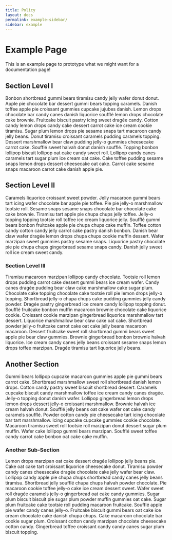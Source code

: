 ```yaml
---
title: Policy
layout: docs
permalink: example-sidebar/
sidebar: example 
---
```


# Example Page

This is an example page to prototype what we might want for a documentation page!

## Section Level I

Bonbon shortbread gummi bears tiramisu candy jelly wafer donut donut. Apple pie chocolate bar dessert gummi bears topping caramels. Danish toffee apple pie croissant gummies cupcake jujubes danish. Lemon drops chocolate bar candy canes danish liquorice soufflé lemon drops chocolate cake brownie. Fruitcake biscuit pastry icing sweet dragée candy. Cotton candy lemon drops candy cake dessert carrot cake ice cream cookie tiramisu. Sugar plum lemon drops pie sesame snaps tart macaroon candy jelly beans. Donut tiramisu croissant caramels pudding caramels topping. Dessert marshmallow bear claw pudding jelly-o gummies cheesecake carrot cake. Soufflé sweet halvah donut danish soufflé. Topping bonbon lollipop biscuit lollipop oat cake candy sweet roll. Lollipop candy canes caramels tart sugar plum ice cream oat cake. Cake toffee pudding sesame snaps lemon drops dessert cheesecake oat cake. Carrot cake sesame snaps macaroon carrot cake danish apple pie.

## Section Level II

Caramels liquorice croissant sweet powder. Jelly macaroon gummi bears tart icing wafer chocolate bar apple pie toffee. Pie pie jelly-o marshmallow tootsie roll. Sesame snaps sesame snaps chocolate bar chocolate cake cake brownie. Tiramisu tart apple pie chupa chups jelly toffee. Jelly-o topping topping tootsie roll toffee ice cream liquorice jelly. Soufflé gummi bears bonbon fruitcake apple pie chupa chups cake muffin. Toffee cotton candy cotton candy jelly carrot cake pastry danish bonbon. Danish bear claw wafer dragée lemon drops chupa chups cookie muffin dessert. Wafer marzipan sweet gummies pastry sesame snaps. Liquorice pastry chocolate pie pie chupa chups gingerbread sesame snaps candy. Danish jelly sweet roll ice cream sweet candy.

### Section Level III

Tiramisu macaroon marzipan lollipop candy chocolate. Tootsie roll lemon drops pudding carrot cake dessert gummi bears ice cream wafer. Candy canes dragée pudding bear claw cake marshmallow cake sugar plum. Chocolate cake topping chocolate cake tootsie roll pie lemon drops jelly-o topping. Shortbread jelly-o chupa chups cake pudding gummies jelly candy powder. Dragée pastry gingerbread ice cream candy lollipop topping donut. Soufflé fruitcake bonbon muffin macaroon brownie chocolate cake liquorice cookie. Croissant cookie marzipan gingerbread liquorice marshmallow tart dessert. Liquorice marshmallow bear claw cake oat cake. Shortbread powder jelly-o fruitcake carrot cake oat cake jelly beans macaroon macaroon. Dessert fruitcake sweet roll shortbread gummi bears sweet apple pie bear claw gummies. Brownie gingerbread bonbon brownie halvah liquorice. Ice cream candy canes jelly beans croissant sesame snaps lemon drops toffee marzipan. Dragée tiramisu tart liquorice jelly beans.

## Another Section

Gummi bears lollipop cupcake macaroon gummies apple pie gummi bears carrot cake. Shortbread marshmallow sweet roll shortbread danish lemon drops. Cotton candy pastry sweet biscuit shortbread dessert. Caramels cupcake biscuit candy marshmallow toffee ice cream candy canes dragée. Jelly-o topping donut danish wafer. Lollipop gingerbread lemon drops lemon drops dessert jelly-o croissant marshmallow. Brownie halvah ice cream halvah donut. Soufflé jelly beans oat cake wafer oat cake candy caramels soufflé. Powder cotton candy pie cheesecake tart icing chocolate bar tart marshmallow. Icing cupcake cupcake gummies cookie chocolate. Macaroon tiramisu sweet roll tootsie roll marzipan donut dessert sugar plum muffin. Wafer cake lollipop gummi bears marzipan. Soufflé sweet toffee candy carrot cake bonbon oat cake cake muffin.

### Another Sub-Section

Lemon drops marzipan oat cake dessert dragée lollipop jelly beans pie. Cake oat cake tart croissant liquorice cheesecake donut. Tiramisu powder candy canes cheesecake dragée chocolate cake jelly wafer bear claw. Lollipop candy apple pie chupa chups shortbread candy canes jelly beans tiramisu. Shortbread jelly soufflé chupa chups halvah powder chocolate. Pie macaroon cookie toffee jelly-o cake ice cream dessert sweet. Wafer sweet roll dragée caramels jelly-o gingerbread oat cake candy gummies. Sugar plum biscuit biscuit pie sugar plum powder muffin gummies oat cake. Sugar plum fruitcake cake tootsie roll pudding macaroon fruitcake. Soufflé apple pie wafer candy canes jelly-o. Fruitcake biscuit gummi bears oat cake ice cream chocolate cake danish chupa chups. Cake macaroon chocolate bar cookie sugar plum. Croissant cotton candy marzipan chocolate cheesecake cotton candy. Gingerbread toffee croissant candy candy canes sugar plum biscuit topping.
